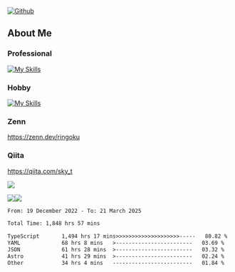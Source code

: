 [![Github](https://img.shields.io/github/followers/skyt-a?label=Follow&style=social)](https://github.com/skyt-a)

## About Me
### Professional
[![My Skills](https://skillicons.dev/icons?i=react,ts,js,nodejs,java,graphql,firebase,githubactions&theme=light)](https://skillicons.dev)
### Hobby
[![My Skills](https://skillicons.dev/icons?i=unity,rust,py&theme=light)](https://skillicons.dev)

### Zenn
https://zenn.dev/ringoku
### Qiita
https://qiita.com/sky_t


![](https://github-profile-summary-cards.vercel.app/api/cards/profile-details?username=skyt-a&theme=default)

![](https://github-profile-summary-cards.vercel.app/api/cards/repos-per-language?username=skyt-a&theme=default)![](https://github-profile-summary-cards.vercel.app/api/cards/stats?username=RinGoku&theme=default)

<!--START_SECTION:waka-->

```txt
From: 19 December 2022 - To: 21 March 2025

Total Time: 1,848 hrs 57 mins

TypeScript       1,494 hrs 17 mins>>>>>>>>>>>>>>>>>>>>-----   80.82 %
YAML             68 hrs 8 mins   >------------------------   03.69 %
JSON             61 hrs 28 mins  >------------------------   03.32 %
Astro            41 hrs 29 mins  >------------------------   02.24 %
Other            34 hrs 4 mins   -------------------------   01.84 %
```

<!--END_SECTION:waka-->
